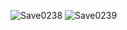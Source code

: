 ![Save0238](https://github.com/user-attachments/assets/a9275a69-83dd-4e15-b160-e0df947f52da)
![Save0239](https://github.com/user-attachments/assets/592040b3-0286-4e04-82d2-a5a4cdc52cec)
